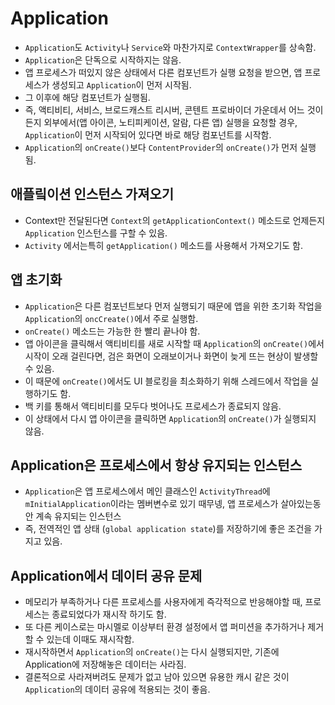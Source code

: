 # Application
* `Application`도 `Activity`나 `Service`와 마찬가지로 `ContextWrapper`를 상속함.
* `Application`은 단독으로 시작하지는 않음.
* 앱 프로세스가 떠있지 않은 상태에서 다른 컴포넌트가 실행 요청을 받으면, 앱 프로세스가 생성되고 `Application`이 먼저 시작됨.
* 그 이후에 해당 컴포넌트가 실행됨.
* 즉, 액티비티, 서비스, 브로드캐스트 리시버, 콘텐트 프로바이더 가운데서 어느 것이든지 외부에서(앱 아이콘, 노티피케이션, 알람, 다른 앱) 실행을 요청할 경우, `Application`이 먼저 시작되어 있다면 바로 해당 컴포넌트를 시작함.
* `Application`의 `onCreate()`보다 `ContentProvider`의 `onCreate()`가 먼저 실행됨.

## 애플맄이션 인스턴스 가져오기
* Context만 전달된다면 `Context`의 `getApplicationContext()` 메소드로 언제든지 `Application` 인스턴스를 구할 수 있음.
* `Activity` 에서는특히 `getApplication()` 메소드를 사용해서 가져오기도 함.

## 앱 초기화
* `Application`은 다른 컴포넌트보다 먼저 실행되기 때문에 앱을 위한 초기화 작업을 `Application`의 `oncCreate()`에서 주로 실행함.
* `onCreate()` 메소드는 가능한 한 빨리 끝나야 함.
* 앱 아이콘을 클릭해서 액티비티를 새로 시작할 때 `Application`의 `onCreate()`에서 시작이 오래 걸린다면, 검은 화면이 오래보이거나 화면이 늦게 뜨는 현상이 발생할 수 있음.
* 이 때문에 `onCreate()`에서도 UI 블로킹을 최소화하기 위해 스레드에서 작업을 실행하기도 함.
* 백 키를 통해서 액티비티를 모두다 벗어나도 프로세스가 종료되지 않음.
* 이 상태에서 다시 앱 아이콘을 클릭하면 `Application`의 `onCreate()`가 실행되지 않음.

## Application은 프로세스에서 항상 유지되는 인스턴스
* `Application`은 앱 프로세스에서 메인 클래스인 `ActivityThread`에 `mInitialApplication`이라는 멤버변수로 있기 때무넹, 앱 프로세스가 살아있는동안 계속 유지되는 인스턴스
* 즉, 전역적인 앱 상태 (`global application state`)를 저장하기에 좋은 조건을 가지고 있음.

## Application에서 데이터 공유 문제
* 메모리가 부족하거나 다른 프로세스를 사용자에게 즉각적으로 반응해야할 때, 프로세스는 종료되었다가 재시작 하기도 함.
* 또 다른 케이스로는 마시멜로 이상부터 환경 설정에서 앱 퍼미션을 추가하거나 제거할 수 있는데 이때도 재시작함.
* 재시작하면서 `Application`의 `onCreate()`는 다시 실행되지만, 기존에 Application에 저장해놓은 데이터는 사라짐.
* 결론적으로 사라져버려도 문제가 없고 남아 있으면 유용한 캐시 같은 것이 `Application`의 데이터 공유에 적용되는 것이 좋음.
